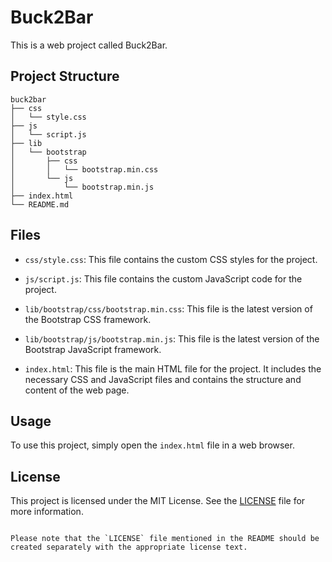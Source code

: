 # Buck2Bar

This is a web project called Buck2Bar.

## Project Structure

```
buck2bar
├── css
│   └── style.css
├── js
│   └── script.js
├── lib
│   └── bootstrap
│       ├── css
│       │   └── bootstrap.min.css
│       └── js
│           └── bootstrap.min.js
├── index.html
└── README.md
```

## Files

- `css/style.css`: This file contains the custom CSS styles for the project.

- `js/script.js`: This file contains the custom JavaScript code for the project.

- `lib/bootstrap/css/bootstrap.min.css`: This file is the latest version of the Bootstrap CSS framework.

- `lib/bootstrap/js/bootstrap.min.js`: This file is the latest version of the Bootstrap JavaScript framework.

- `index.html`: This file is the main HTML file for the project. It includes the necessary CSS and JavaScript files and contains the structure and content of the web page.

## Usage

To use this project, simply open the `index.html` file in a web browser.

## License

This project is licensed under the MIT License. See the [LICENSE](./LICENSE) file for more information.
```

Please note that the `LICENSE` file mentioned in the README should be created separately with the appropriate license text.